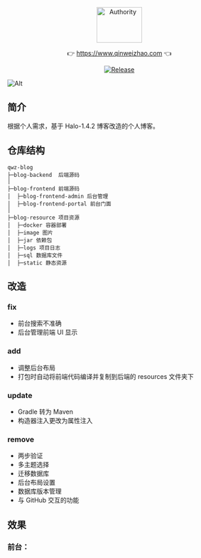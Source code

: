 <p align="center">
  <a class="logo" href="https://github.com/qinweizhao/qwz-blog">
    <img src="https://cdn.jsdelivr.net/gh/qinweizhao/qwz-blog@master/logo.png" height="80" width="45%" alt="Authority">
  </a>
</p>

<p align="center">
👉 <a href="https://www.qinweizhao.com">https://www.qinweizhao.com</a> 👈
</p>

<p align="center">
  <a href="https://github.com/qinweizhao/qwz-blog" target="_blank">
    <img src="https://img.shields.io/github/v/release/qinweizhao/qwz-blog?include_prereleases" alt="Release"/>
  </a>
</p>


![Alt](https://repobeats.axiom.co/api/embed/407d1af8c2e1faff46c37b1336137e2d0d7e27c4.svg "Analytics image")
## 简介

根据个人需求，基于 Halo-1.4.2 博客改造的个人博客。

## 仓库结构

```
qwz-blog
├─blog-backend  后端源码
│
├─blog-frontend 前端源码
│  ├─blog-frontend-admin 后台管理
│  ├─blog-frontend-portal 前台门面
│ 
├─blog-resource 项目资源
│  ├─docker 容器部署
│  ├─image 图片
│  ├─jar 依赖包
│  ├─logs 项目日志
│  ├─sql 数据库文件
│  ├─static 静态资源
```

## 改造

### fix

- 前台搜索不准确
- 后台管理前端 UI 显示

### add

- 调整后台布局
- 打包时自动将前端代码编译并复制到后端的 resources 文件夹下

### update

- Gradle 转为 Maven
- 构造器注入更改为属性注入

### remove

- 两步验证
- 多主题选择
- 迁移数据库
- 后台布局设置
- 数据库版本管理
- 与 GitHub 交互的功能

## 效果

### 前台：
